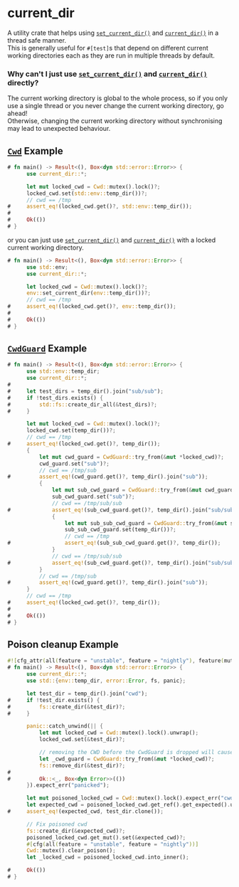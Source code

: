 # current_dir
A utility crate that helps using [`set_current_dir()`][set_current_dir] and [`current_dir()`][current_dir] in a thread safe manner.<br>
This is generally useful for `#[test]`s that depend on different current working directories each as they are run in multiple threads by default.

### Why can't I just use [`set_current_dir()`][set_current_dir] and [`current_dir()`][current_dir] directly?
The current working directory is global to the whole process, so if you only use a single thread or you never change the current working directory, go ahead!<br>
Otherwise, changing the current working directory without synchronising may lead to unexpected behaviour.

## [`Cwd`][Cwd] Example
```rust
# fn main() -> Result<(), Box<dyn std::error::Error>> {
      use current_dir::*;

      let mut locked_cwd = Cwd::mutex().lock()?;
      locked_cwd.set(std::env::temp_dir())?;
      // cwd == /tmp
#     assert_eq!(locked_cwd.get()?, std::env::temp_dir());
#
#     Ok(())
# }
```
or you can just use [`set_current_dir()`][set_current_dir] and [`current_dir()`][current_dir] with a locked current working directory.
```rust
# fn main() -> Result<(), Box<dyn std::error::Error>> {
      use std::env;
      use current_dir::*;

      let locked_cwd = Cwd::mutex().lock()?;
      env::set_current_dir(env::temp_dir())?;
      // cwd == /tmp
#     assert_eq!(locked_cwd.get()?, env::temp_dir());
#
#     Ok(())
# }
```

## [`CwdGuard`][CwdGuard] Example
```rust
# fn main() -> Result<(), Box<dyn std::error::Error>> {
      use std::env::temp_dir;
      use current_dir::*;
#
#     let test_dirs = temp_dir().join("sub/sub");
#     if !test_dirs.exists() {
#         std::fs::create_dir_all(&test_dirs)?;
#     }

      let mut locked_cwd = Cwd::mutex().lock()?;
      locked_cwd.set(temp_dir())?;
      // cwd == /tmp
#     assert_eq!(locked_cwd.get()?, temp_dir());
      {
          let mut cwd_guard = CwdGuard::try_from(&mut *locked_cwd)?;
          cwd_guard.set("sub")?;
          // cwd == /tmp/sub
#         assert_eq!(cwd_guard.get()?, temp_dir().join("sub"));
          {
              let mut sub_cwd_guard = CwdGuard::try_from(&mut cwd_guard)?;
              sub_cwd_guard.set("sub")?;
              // cwd == /tmp/sub/sub
#             assert_eq!(sub_cwd_guard.get()?, temp_dir().join("sub/sub"));
              {
                  let mut sub_sub_cwd_guard = CwdGuard::try_from(&mut sub_cwd_guard)?;
                  sub_sub_cwd_guard.set(temp_dir())?;
                  // cwd == /tmp
#                 assert_eq!(sub_sub_cwd_guard.get()?, temp_dir());
              }
              // cwd == /tmp/sub/sub
#             assert_eq!(sub_cwd_guard.get()?, temp_dir().join("sub/sub"));
          }
          // cwd == /tmp/sub
#         assert_eq!(cwd_guard.get()?, temp_dir().join("sub"));
      }
      // cwd == /tmp
#     assert_eq!(locked_cwd.get()?, temp_dir());
#
#     Ok(())
# }
```

## Poison cleanup Example
```rust
#![cfg_attr(all(feature = "unstable", feature = "nightly"), feature(mutex_unpoison))]
# fn main() -> Result<(), Box<dyn std::error::Error>> {
      use current_dir::*;
      use std::{env::temp_dir, error::Error, fs, panic};

      let test_dir = temp_dir().join("cwd");
#     if !test_dir.exists() {
#         fs::create_dir(&test_dir)?;
#     }

      panic::catch_unwind(|| {
          let mut locked_cwd = Cwd::mutex().lock().unwrap();
          locked_cwd.set(&test_dir)?;

          // removing the CWD before the CwdGuard is dropped will cause a panic on drop.
          let _cwd_guard = CwdGuard::try_from(&mut *locked_cwd)?;
          fs::remove_dir(&test_dir)?;
#
#         Ok::<_, Box<dyn Error>>(())
      }).expect_err("panicked");

      let mut poisoned_locked_cwd = Cwd::mutex().lock().expect_err("cwd poisoned");
      let expected_cwd = poisoned_locked_cwd.get_ref().get_expected().unwrap().to_owned();
#     assert_eq!(expected_cwd, test_dir.clone());

      // Fix poisoned cwd
      fs::create_dir(&expected_cwd)?;
      poisoned_locked_cwd.get_mut().set(&expected_cwd)?;
      #[cfg(all(feature = "unstable", feature = "nightly"))]
      Cwd::mutex().clear_poison();
      let _locked_cwd = poisoned_locked_cwd.into_inner();

#     Ok(())
# }
```

[Cwd]: https://docs.rs/current_dir/latest/current_dir/struct.Cwd.html
[CwdGuard]: https://docs.rs/current_dir/latest/current_dir/struct.CwdGuard.html
[CwdStack]: https://docs.rs/current_dir/latest/current_dir/struct.CwdStack.html
[set_current_dir]: <https://doc.rust-lang.org/stable/std/env/fn.set_current_dir.html> "std::env::set_current_dir()"
[current_dir]: <https://doc.rust-lang.org/stable/std/env/fn.current_dir.html> "std::env::current_dir()"
